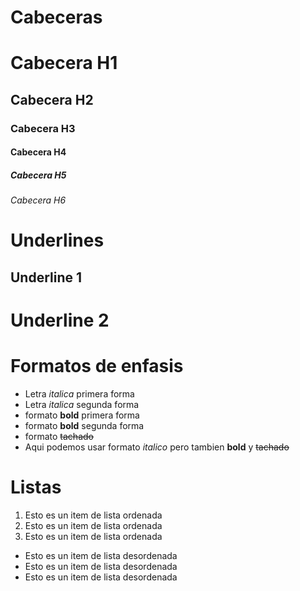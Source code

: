 # Cabeceras
# Cabecera H1
## Cabecera H2 
### Cabecera H3
#### Cabecera H4 
##### Cabecera H5
###### Cabecera H6

# Underlines

Underline 1
--------------

Underline 2
============

Formatos de enfasis
===============

- Letra *italica* primera forma
- Letra _italica_ segunda forma
- formato **bold** primera forma
- formato __bold__ segunda forma
- formato ~~tachado~~ 
- Aqui podemos usar formato *italico* pero tambien **bold** y ~~tachado~~

Listas
===============
1. Esto es un item de lista ordenada
2. Esto es un item de lista ordenada
3. Esto es un item de lista ordenada
- Esto es un item de lista desordenada
- Esto es un item de lista desordenada
- Esto es un item de lista desordenada